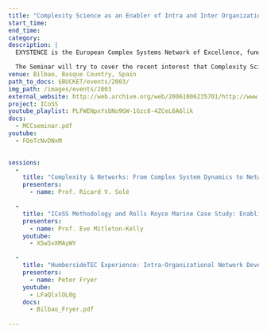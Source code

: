 ```yaml
---
title: "Complexity Science as an Enabler of Intra and Inter Organizational Network Development"
start_time: 
end_time: 
category: 
description: |
  EXYSTENCE is the European Complex Systems Network of Excellence, funded by the Future Emerging Technologies (FET) of the European Commission http://www.complexityscience.org. Membership is open to both academics and business members. The series of Seminars is organised by Professor Eve Mitleton-Kelly (E.Mitleton-Kelly@lse.ac.uk), Exystence Coordinator for Links with Industry and Government and Director, Complexity Research Programme, London School of Economics. The Bilbao Seminar was hosted by the Mondragon Cooperative Corporation and specifically by Ikerlan, MIK and SPRI.

  The Seminar will try to cover the recent interest that Complexity Science is showing in network structures and network dynamics, the evolution towards the study of networks in Complexity Science (D. Watts; A.L. Barabasi; R.V. Solé...), as well as the Network Paradigm as the underlying structural arrangement behind most of the new organizational alternatives that have emerged recently on New Organizational Forms (N. Nohria; W.W. Powell; M. Castells…). 
venue: Bilbao, Basque Country, Spain
path_to_docs: $BUCKET/events/2003/
img_path: /images/events/2003
external_website: http://web.archive.org/web/20061006235701/http://www.psych.lse.ac.uk/complexity/Events/exystence.htm
project: ICoSS
youtube_playlist: PLFWENpxYsbNo9GW-1Gzc8-4ZCeL6A6lik
docs:
  - MCCseminar.pdf
youtube:
  - FOoTcNvDNxM

  
sessions:
  -
    title: "Complexity & Networks: From Complex System Dynamics to Network Dynamics"
    presenters:
      - name: Prof. Ricard V. Solé

  -
    title: "ICoSS Methodology and Rolls Royce Marine Case Study: Enabling Inter-Organizational Network Development"
    presenters:
      - name: Prof. Eve Mitleton-Kelly
    youtube:
      - X5wSvXMAyWY

  -
    title: "HumbersideTEC Experience: Intra-Organizational Network Development"
    presenters:
      - name: Peter Fryer
    youtube:
      - LFaQlxlOL0g
    docs:
      - Bilbao_Fryer.pdf
          
---
```

